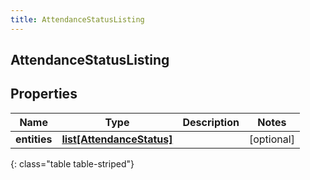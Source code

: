 ```yaml
---
title: AttendanceStatusListing
---
```

## AttendanceStatusListing

## Properties

|Name | Type | Description | Notes|
|------------ | ------------- | ------------- | -------------|
| **entities** | [**list[AttendanceStatus]**](AttendanceStatus.html) |  | [optional] |
{: class="table table-striped"}


